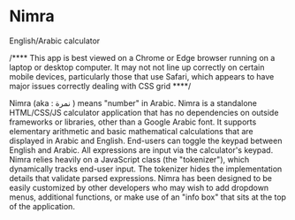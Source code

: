 # Nimra
English/Arabic calculator

/**** This app is best viewed on a Chrome or Edge browser running on a laptop or desktop computer.
It may not not line up correctly on certain mobile devices, particularly those that use Safari, which appears to have major issues correctly dealing with CSS grid ****/

Nimra (aka : نمرة ) means "number" in Arabic.
Nimra is a standalone HTML/CSS/JS calculator application that has no dependencies on outside frameworks or
libraries, other than a Google Arabic font.
It supports elementary arithmetic and basic mathematical calculations that are displayed in Arabic and English.
End-users can toggle the keypad between English and Arabic.
All expressions are input via the calculator's keypad.
Nimra relies heavily on a JavaScript class (the "tokenizer"), which dynamically tracks end-user input. 
The tokenizer hides the implementation details that validate parsed expressions.
Nimra has been designed to be easily customized by other developers who may wish to add dropdown menus, additional functions, 
or make use of an "info box" that sits at the top of the application.

